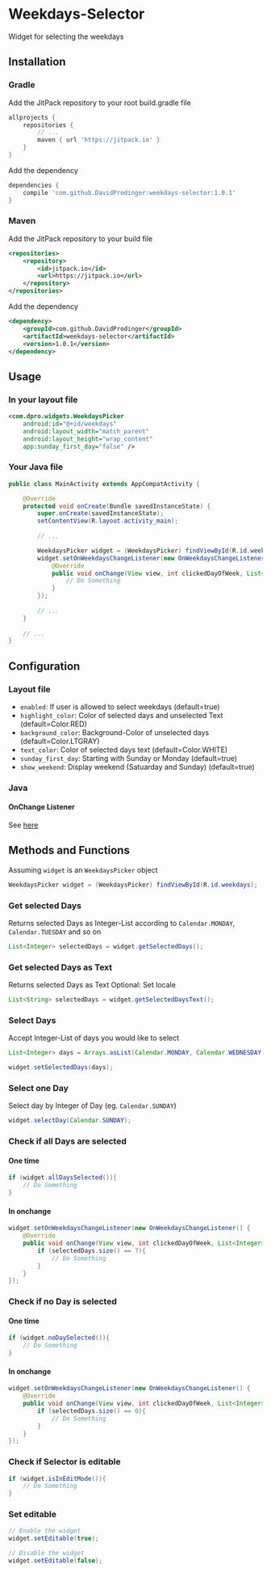 # Weekdays-Selector
Widget for selecting the weekdays

## Installation

### Gradle

Add the JitPack repository to your root build.gradle file

```groovy
allprojects {
    repositories {
        // ...
        maven { url 'https://jitpack.io' }
    }
}
```

Add the dependency

```groovy
dependencies {
    compile 'com.github.DavidProdinger:weekdays-selector:1.0.1'
}
```

### Maven

Add the JitPack repository to your build file

```xml
<repositories>
    <repository>
        <id>jitpack.io</id>
        <url>https://jitpack.io</url>
    </repository>
</repositories>
```

Add the dependency

```xml
<dependency>
    <groupId>com.github.DavidProdinger</groupId>
    <artifactId>weekdays-selector</artifactId>
    <version>1.0.1</version>
</dependency>
```

## Usage

### In your layout file
```xml
<com.dpro.widgets.WeekdaysPicker
    android:id="@+id/weekdays"
    android:layout_width="match_parent"
    android:layout_height="wrap_content"
    app:sunday_first_day="false" />
```

### Your Java file
```java
public class MainActivity extends AppCompatActivity {

    @Override
    protected void onCreate(Bundle savedInstanceState) {
        super.onCreate(savedInstanceState);
        setContentView(R.layout.activity_main);
        
        // ...

        WeekdaysPicker widget = (WeekdaysPicker) findViewById(R.id.weekdays);
        widget.setOnWeekdaysChangeListener(new OnWeekdaysChangeListener() {
            @Override
            public void onChange(View view, int clickedDayOfWeek, List<Integer> selectedDays) {
                // Do Something
            }
        });
        
        // ...
    }
    
    // ...
}
```

## Configuration

### Layout file

* `enabled`: If user is allowed to select weekdays (default=true)
* `highlight_color`: Color of selected days and unselected Text (default=Color.RED)
* `background_color`: Background-Color of unselected days (default=Color.LTGRAY)
* `text_color`: Color of selected days text (default=Color.WHITE)
* `sunday_first_day`: Starting with Sunday or Monday (default=true)
* `show_weekend`: Display weekend (Satuarday and Sunday) (default=true)

### Java

#### OnChange Listener

See [here](#your-java-file)

## Methods and Functions

Assuming `widget` is an `WeekdaysPicker` object
```java
WeekdaysPicker widget = (WeekdaysPicker) findViewById(R.id.weekdays);
```

### Get selected Days

Returns selected Days as Integer-List according to `Calendar.MONDAY`, `Calendar.TUESDAY` and so on

```java
List<Integer> selectedDays = widget.getSelectedDays();
```

### Get selected Days as Text

Returns selected Days as Text
Optional: Set locale

```java
List<String> selectedDays = widget.getSelectedDaysText();
```

### Select Days

Accept Integer-List of days you would like to select

```java
List<Integer> days = Arrays.asList(Calendar.MONDAY, Calendar.WEDNESDAY, Calendar.FRIDAY, Calendar.SUNDAY);

widget.setSelectedDays(days);
```

### Select one Day

Select day by Integer of Day (eg. `Calendar.SUNDAY`)

```java
widget.selectDay(Calendar.SUNDAY);
```

### Check if all Days are selected

#### One time

```java
if (widget.allDaysSelected()){
    // Do Something
}
```

#### In onchange

```java
widget.setOnWeekdaysChangeListener(new OnWeekdaysChangeListener() {
    @Override
    public void onChange(View view, int clickedDayOfWeek, List<Integer> selectedDays) {
        if (selectedDays.size() == 7){
            // Do Something
        }
    }
});
```


### Check if no Day is selected

#### One time

```java
if (widget.noDaySelected()){
    // Do Something
}
```

#### In onchange

```java
widget.setOnWeekdaysChangeListener(new OnWeekdaysChangeListener() {
    @Override
    public void onChange(View view, int clickedDayOfWeek, List<Integer> selectedDays) {
        if (selectedDays.size() == 0){
            // Do Something
        }
    }
});
```

### Check if Selector is editable

```java
if (widget.isInEditMode()){
    // Do Something
}
```

### Set editable

```java
// Enable the widget
widget.setEditable(true);

// Disable the widget
widget.setEditable(false);
```